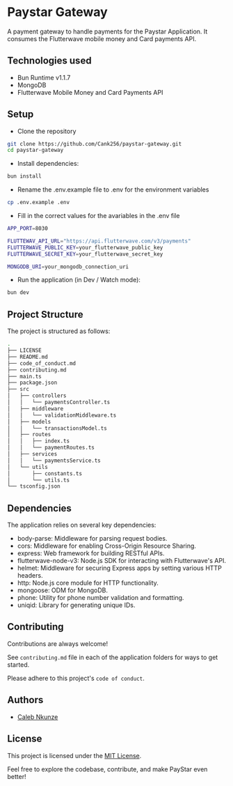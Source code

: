 # Paystar Gateway

A payment gateway to handle payments for the Paystar Application. It consumes the Flutterwave mobile money and Card payments API.

## Technologies used
- Bun Runtime v1.1.7
- MongoDB
- Flutterwave Mobile Money and Card Payments API

## Setup
- Clone the repository
```bash
git clone https://github.com/Cank256/paystar-gateway.git
cd paystar-gateway
```

- Install dependencies:

```bash
bun install
```

- Rename the .env.example file to .env for the environment variables
```bash
cp .env.example .env
```

- Fill in the correct values for the avariables in the .env file
```bash
APP_PORT=8030

FLUTTEWAV_API_URL="https://api.flutterwave.com/v3/payments"
FLUTTERWAVE_PUBLIC_KEY=your_flutterwave_public_key
FLUTTERWAVE_SECRET_KEY=your_flutterwave_secret_key

MONGODB_URI=your_mongodb_connection_uri
```

- Run the application (in Dev / Watch mode):

```bash
bun dev
```
## Project Structure
The project is structured as follows:
```bash
.
├── LICENSE
├── README.md
├── code_of_conduct.md
├── contributing.md
├── main.ts
├── package.json
├── src
│   ├── controllers
│   │   └── paymentsController.ts
│   ├── middleware
│   │   └── validationMiddleware.ts
│   ├── models
│   │   └── transactionsModel.ts
│   ├── routes
│   │   ├── index.ts
│   │   └── paymentRoutes.ts
│   ├── services
│   │   └── paymentsService.ts
│   └── utils
│       ├── constants.ts
│       └── utils.ts
└── tsconfig.json
```

## Dependencies
The application relies on several key dependencies:
- body-parse: Middleware for parsing request bodies.
- cors: Middleware for enabling Cross-Origin Resource Sharing.
- express: Web framework for building RESTful APIs.
- flutterwave-node-v3: Node.js SDK for interacting with Flutterwave's API.
- helmet: Middleware for securing Express apps by setting various HTTP headers.
- http: Node.js core module for HTTP functionality.
- mongoose: ODM for MongoDB.
- phone: Utility for phone number validation and formatting.
- uniqid: Library for generating unique IDs.

## Contributing

Contributions are always welcome!

See `contributing.md` file in each of the application folders for ways to get started.

Please adhere to this project's `code of conduct`.


## Authors

- [Caleb Nkunze](https://www.github.com/Cank256)


## License

This project is licensed under the [MIT License](LICENSE).

Feel free to explore the codebase, contribute, and make PayStar even better!

